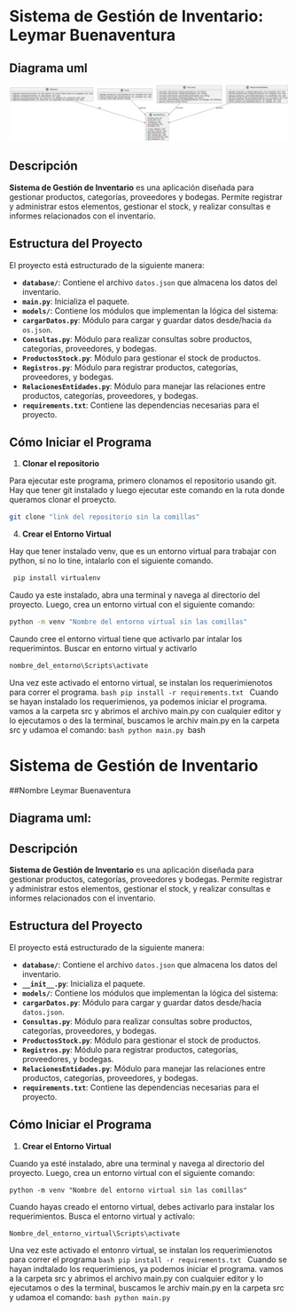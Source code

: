 # Sistema de Gestión de Inventario: Leymar Buenaventura

## Diagrama uml
![diagramaUml](src/static/uml.png )


## Descripción
 **Sistema de Gestión de Inventario** es una aplicación diseñada para gestionar productos, categorías, proveedores y bodegas. Permite registrar y administrar estos elementos, gestionar el stock, y realizar consultas e informes relacionados con el inventario.

## Estructura del Proyecto

El proyecto está estructurado de la siguiente manera:

   - **`database/`**: Contiene el archivo `datos.json` que almacena los datos del inventario.
   - **`main.py`**: Inicializa el paquete.
   - **`models/`**: Contiene los módulos que implementan la lógica del sistema:
  - **`cargarDatos.py`**: Módulo para cargar y guardar datos desde/hacia `da os.json`.
  - **`Consultas.py`**: Módulo para realizar consultas sobre productos, categorías, proveedores, y bodegas.
  - **`ProductosStock.py`**: Módulo para gestionar el stock de productos.
  - **`Registros.py`**: Módulo para registrar productos, categorías, proveedores, y bodegas.
  - **`RelacionesEntidades.py`**: Módulo para manejar las relaciones entre productos, categorías, proveedores, y bodegas.
- **`requirements.txt`**: Contiene las dependencias necesarias para el proyecto.

## Cómo Iniciar el Programa
1. **Clonar el repositorio**
   
Para ejecutar este programa, primero clonamos el repositorio usando git. Hay que tener git instalado y luego ejecutar este comando en la ruta donde queramos clonar el proeycto.
   ```bash
   git clone "link del repositorio sin la comillas"
   ```

4. **Crear el Entorno Virtual**

Hay que tener instalado venv, que es un entorno virtual para trabajar con python, si no lo tine, intalarlo con el siguiente comando.

  ```bash
   pip install virtualenv
  ```


  Caudo ya este instalado, abra una terminal y navega al directorio del proyecto. Luego, crea un entorno virtual con el siguiente comando:

   ```bash
   python -m venv "Nombre del entorno virtual sin las comillas"
   ```
  
 Caundo cree el entorno virtual tiene que activarlo par intalar los requerimintos. Buscar en entorno virtual y activarlo
  ```bash
  nombre_del_entorno\Scripts\activate
  ```
Una vez este activado el entorno virtual, se instalan los requerimienotos para correr el programa.
    ```bash
     pip install -r requirements.txt
    ```
Cuando se hayan instalado los requerimienos, ya podemos iniciar el programa. vamos a la carpeta src y abrimos el archivo main.py con cualquier editor y lo ejecutamos o des la terminal, buscamos le archiv main.py en la carpeta src y udamoa el comando:
    ```bash
   python main.py
     ```bash

# Sistema de Gestión de Inventario

##Nombre Leymar Buenaventura


## Diagrama uml:

## Descripción
 **Sistema de Gestión de Inventario** es una aplicación diseñada para gestionar productos, categorías, proveedores y bodegas. Permite registrar y administrar estos elementos, gestionar el stock, y realizar consultas e informes relacionados con el inventario.

## Estructura del Proyecto

El proyecto está estructurado de la siguiente manera:

   - **`database/`**: Contiene el archivo `datos.json` que almacena los datos del inventario.
   - **`__init__.py`**: Inicializa el paquete.
   - **`models/`**: Contiene los módulos que implementan la lógica del sistema:
  - **`cargarDatos.py`**: Módulo para cargar y guardar datos desde/hacia `datos.json`.
  - **`Consultas.py`**: Módulo para realizar consultas sobre productos, categorías, proveedores, y bodegas.
  - **`ProductosStock.py`**: Módulo para gestionar el stock de productos.
  - **`Registros.py`**: Módulo para registrar productos, categorías, proveedores, y bodegas.
  - **`RelacionesEntidades.py`**: Módulo para manejar las relaciones entre productos, categorías, proveedores, y bodegas.
- **`requirements.txt`**: Contiene las dependencias necesarias para el proyecto.

## Cómo Iniciar el Programa

1. **Crear el Entorno Virtual**

Cuando ya esté instalado, abre una terminal y navega al directorio del proyecto. Luego, crea un entorno virtual con el siguiente comando:

    python -m venv "Nombre del entorno virtual sin las comillas"
   

Cuando hayas creado el entorno virtual, debes activarlo para instalar los requerimientos. Busca el entorno virtual y actívalo:

   ```bash
   Nombre_del_entorno_virtual\Scripts\activate
   ```
Una vez este activado el entonro virtual, se instalan los requerimienotos para correr el programa
     ```bash
     pip install -r requirements.txt
     ```
Cuando se hayan indtalado los requerimienos, ya podemos iniciar el programa. vamos a la carpeta src y abrimos el archivo main.py con cualquier editor y lo ejecutamos o des la terminal, 
buscamos le archiv main.py en la carpeta src y udamoa el comando:
     ```bash
     python main.py
     ```

